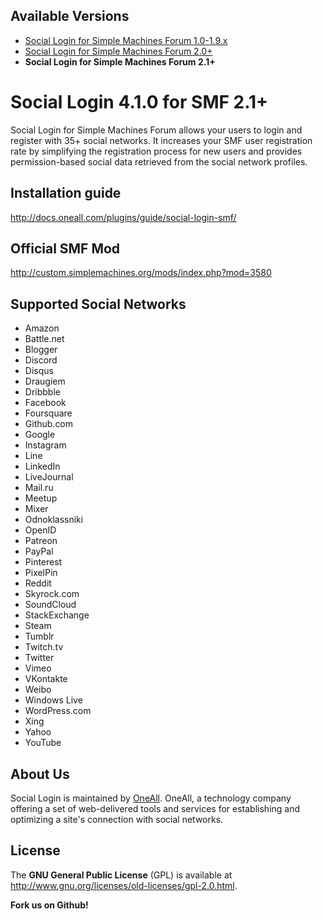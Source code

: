 ## Available Versions
* [Social Login for Simple Machines Forum 1.0-1.9.x](https://github.com/oneall/social-login-simple-machines-forum/tree/smf/1.0-1.9.x)
* [Social Login for Simple Machines Forum 2.0+](https://github.com/oneall/social-login-simple-machines-forum/tree/smf/2.0+)
* **Social Login for Simple Machines Forum 2.1+**

# Social Login 4.1.0 for SMF 2.1+
Social Login for Simple Machines Forum allows your users to login and register with 35+ social networks. 
It increases your SMF user registration rate by simplifying the registration process for 
new users and provides permission-based social data retrieved from the social network profiles.


## Installation guide
http://docs.oneall.com/plugins/guide/social-login-smf/

## Official SMF Mod
http://custom.simplemachines.org/mods/index.php?mod=3580

## Supported Social Networks
* Amazon
* Battle.net
* Blogger
* Discord
* Disqus
* Draugiem
* Dribbble
* Facebook
* Foursquare
* Github.com
* Google
* Instagram
* Line
* LinkedIn
* LiveJournal
* Mail.ru
* Meetup
* Mixer
* Odnoklassniki
* OpenID
* Patreon
* PayPal
* Pinterest
* PixelPin
* Reddit
* Skyrock.com
* SoundCloud
* StackExchange
* Steam
* Tumblr
* Twitch.tv
* Twitter
* Vimeo
* VKontakte
* Weibo
* Windows Live
* WordPress.com
* Xing
* Yahoo
* YouTube


## About Us
Social Login is maintained by [OneAll](http://www.oneall.com/). OneAll, a technology company offering a set of 
web-delivered tools and services for establishing and optimizing a site's connection with social networks.

## License
The **GNU General Public License** (GPL) is available at http://www.gnu.org/licenses/old-licenses/gpl-2.0.html.


**Fork us on Github!**
